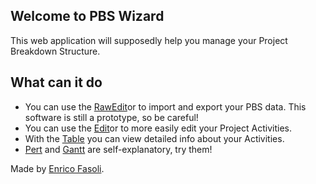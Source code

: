 ## Welcome to PBS Wizard

This web application will supposedly help you manage your Project Breakdown Structure.

## What can it do

- You can use the [RawEdit](#/rawedit)or to import and export your PBS data. This software is still a prototype, so be careful!
- You can use the [Edit](#/edit)or to more easily edit your Project Activities.
- With the [Table](#/table) you can view detailed info about your Activities.
- [Pert](#/pert) and [Gantt](#/gantt) are self-explanatory, try them!

Made by [Enrico Fasoli](http://github.com/fazo96).

